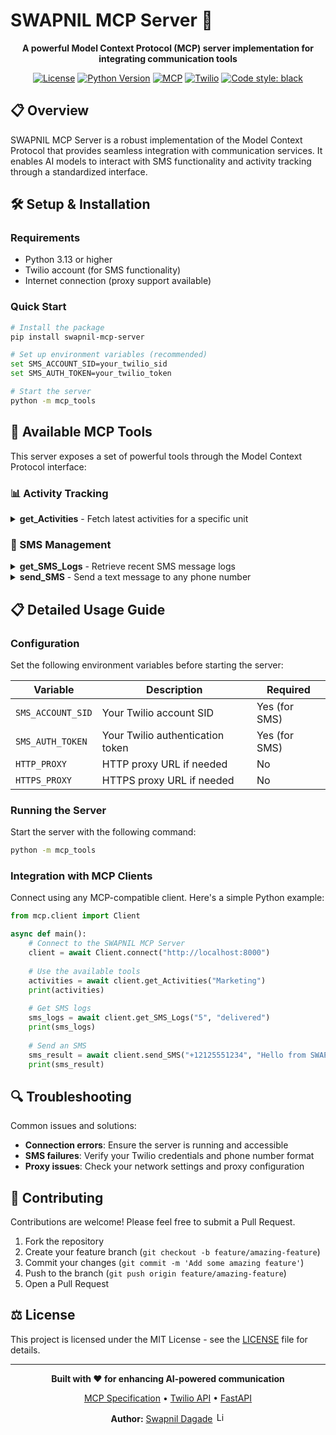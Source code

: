 # SWAPNIL MCP Server 🚀

<div align="center">

**A powerful Model Context Protocol (MCP) server implementation for integrating communication tools**

[![License](https://img.shields.io/github/license/erikhoward/azure-fhir-mcp-server)](https://opensource.org/licenses/MIT)
[![Python Version](https://img.shields.io/badge/python-3.13%2B-blue.svg)](https://www.python.org/)
[![MCP](https://img.shields.io/badge/MCP-compatible-green.svg)](https://github.com/modelcontextprotocol/spec)
[![Twilio](https://img.shields.io/badge/Twilio-SMS_Enabled-F22F46.svg)](https://www.twilio.com)
[![Code style: black](https://img.shields.io/badge/code%20style-black-000000.svg)](https://github.com/psf/black)

</div>

## 📋 Overview

SWAPNIL MCP Server is a robust implementation of the Model Context Protocol that provides seamless integration with communication services. It enables AI models to interact with SMS functionality and activity tracking through a standardized interface.

## 🛠️ Setup & Installation

### Requirements

- Python 3.13 or higher
- Twilio account (for SMS functionality)
- Internet connection (proxy support available)

### Quick Start

```bash
# Install the package
pip install swapnil-mcp-server

# Set up environment variables (recommended)
set SMS_ACCOUNT_SID=your_twilio_sid
set SMS_AUTH_TOKEN=your_twilio_token

# Start the server
python -m mcp_tools
```

## 🧰 Available MCP Tools

This server exposes a set of powerful tools through the Model Context Protocol interface:

### 📊 Activity Tracking

<details>
<summary><strong>get_Activities</strong> - Fetch latest activities for a specific unit</summary>

```python
async def get_Activities(unit: str) -> str
```

**Parameters:**
- `unit`: The name of the unit to retrieve activities for

**Returns:**
- A formatted string containing activity data for the specified unit

**Example:**
```python
# Fetch activities for the "Sales" unit
result = await get_Activities("Sales")
print(result)  # Activities for unit Sales: [...]
```
</details>

### 📱 SMS Management

<details>
<summary><strong>get_SMS_Logs</strong> - Retrieve recent SMS message logs</summary>

```python
async def get_SMS_Logs(limit: str, status: str = "delivered") -> str
```

**Parameters:**
- `limit`: The number of SMS logs to fetch
- `status`: The status of SMS logs to filter by (e.g., "delivered", "failed", "sent", "queued")

**Returns:**
- A formatted string containing SMS log data

**Example:**
```python
# Get the 5 most recent delivered SMS logs
logs = await get_SMS_Logs("5", "delivered")
print(logs)  # Recent SMS logs: [...]
```
</details>

<details>
<summary><strong>send_SMS</strong> - Send a text message to any phone number</summary>

```python
async def send_SMS(to: str, body: str) -> str
```

**Parameters:**
- `to`: The phone number to send the SMS to (format: +1XXXXXXXXXX)
- `body`: The message content to be sent

**Returns:**
- A confirmation message with the message SID

**Example:**
```python
# Send a notification message
result = await send_SMS("+12125551234", "Your package has been delivered!")
print(result)  # Message sent! SID: SM123456789
```
</details>

## 📋 Detailed Usage Guide

### Configuration

Set the following environment variables before starting the server:

| Variable | Description | Required |
|----------|-------------|----------|
| `SMS_ACCOUNT_SID` | Your Twilio account SID | Yes (for SMS) |
| `SMS_AUTH_TOKEN` | Your Twilio authentication token | Yes (for SMS) |
| `HTTP_PROXY` | HTTP proxy URL if needed | No |
| `HTTPS_PROXY` | HTTPS proxy URL if needed | No |

### Running the Server

Start the server with the following command:

```bash
python -m mcp_tools
```

### Integration with MCP Clients

Connect using any MCP-compatible client. Here's a simple Python example:

```python
from mcp.client import Client

async def main():
    # Connect to the SWAPNIL MCP Server
    client = await Client.connect("http://localhost:8000")
    
    # Use the available tools
    activities = await client.get_Activities("Marketing")
    print(activities)
    
    # Get SMS logs
    sms_logs = await client.get_SMS_Logs("5", "delivered")
    print(sms_logs)
    
    # Send an SMS
    sms_result = await client.send_SMS("+12125551234", "Hello from SWAPNIL MCP!")
    print(sms_result)
```

## 🔍 Troubleshooting

Common issues and solutions:

- **Connection errors**: Ensure the server is running and accessible
- **SMS failures**: Verify your Twilio credentials and phone number format
- **Proxy issues**: Check your network settings and proxy configuration

## 🤝 Contributing

Contributions are welcome! Please feel free to submit a Pull Request.

1. Fork the repository
2. Create your feature branch (`git checkout -b feature/amazing-feature`)
3. Commit your changes (`git commit -m 'Add some amazing feature'`)
4. Push to the branch (`git push origin feature/amazing-feature`)
5. Open a Pull Request

## ⚖️ License

This project is licensed under the MIT License - see the [LICENSE](LICENSE) file for details.

---

<div align="center">

**Built with ❤️ for enhancing AI-powered communication**

<p align="center">
  <a href="https://github.com/modelcontextprotocol/spec">MCP Specification</a> •
  <a href="https://www.twilio.com/">Twilio API</a> •
  <a href="https://fastapi.tiangolo.com/">FastAPI</a>
</p>

<p align="center">
  <strong>Author:</strong> <a href="https://www.linkedin.com/in/dagadeswapnil/">Swapnil Dagade</a> <img src="https://img.shields.io/badge/LinkedIn-0077B5?style=flat&logo=linkedin&logoColor=white" alt="LinkedIn" width="16" height="16">
</p>

</div>
